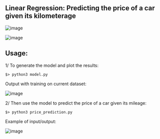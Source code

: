 ## Linear Regression: Predicting the price of a car given its kilometerage


![image](https://user-images.githubusercontent.com/91064070/213888620-6b488e8f-0164-4655-a442-af6fe28b1bb3.png)

![image](https://user-images.githubusercontent.com/91064070/213887705-0a1ac769-e042-4d45-a0c6-717af65efeea.png)


## Usage:

1/ To generate the model and plot the results:
```shell
$> python3 model.py
```
Output with training on current dataset:

![image](https://user-images.githubusercontent.com/91064070/213884650-3b67b379-e21e-44d1-9202-435c3511ff95.png)

2/ Then use the model to predict the price of a car given its mileage:
```shell
$> python3 price_prediction.py
```

Example of input/output:

![image](https://user-images.githubusercontent.com/91064070/213867002-d9fdd41b-69d4-42e8-b00f-902efd912e2c.png)